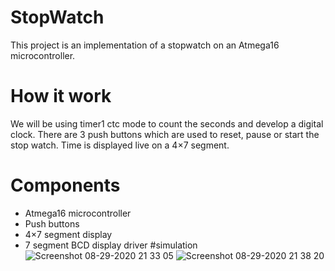 # StopWatch
This project is an implementation of a stopwatch on an Atmega16 microcontroller.
# How it work
We will be using timer1 ctc mode to count the seconds and develop a digital clock. There are 3 push buttons which are used to reset, pause or start the stop watch.
Time is displayed live on a 4×7 segment.
# Components
* Atmega16 microcontroller
* Push buttons
* 4×7 segment display
* 7 segment BCD display driver
#simulation
![Screenshot 08-29-2020 21 33 05](https://user-images.githubusercontent.com/52362039/91644860-5f8b6980-ea40-11ea-9a11-dfd670db3acc.png)
![Screenshot 08-29-2020 21 38 20](https://user-images.githubusercontent.com/52362039/91644862-60bc9680-ea40-11ea-9c39-c552d559af36.png)
